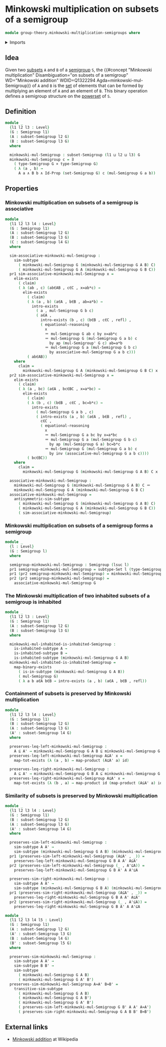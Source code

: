 # Minkowski multiplication on subsets of a semigroup

```agda
module group-theory.minkowski-multiplication-semigroups where
```

<details><summary>Imports</summary>

```agda
open import foundation.action-on-identifications-functions
open import foundation.cartesian-product-types
open import foundation.conjunction
open import foundation.dependent-pair-types
open import foundation.existential-quantification
open import foundation.function-types
open import foundation.functoriality-cartesian-product-types
open import foundation.identity-types
open import foundation.inhabited-subtypes
open import foundation.powersets
open import foundation.propositions
open import foundation.sets
open import foundation.subtypes
open import foundation.universe-levels

open import group-theory.semigroups
open import group-theory.subsets-semigroups

open import logic.functoriality-existential-quantification
```

</details>

## Idea

Given two [subsets](group-theory.subsets-semigroups.md) `A` and `B` of a
[semigroup](group-theory.semigroups.md) `S`, the
{{#concept "Minkowski multiplication" Disambiguation="on subsets of a semigroup" WD="Minkowski addition" WDID=Q1322294 Agda=minkowski-mul-Semigroup}}
of `A` and `B` is the [set](foundation-core.sets.md) of elements that can be
formed by multiplying an element of `A` and an element of `B`. This binary
operation defines a semigroup structure on the
[powerset](foundation.powersets.md) of `S`.

## Definition

```agda
module _
  {l1 l2 l3 : Level}
  (G : Semigroup l1)
  (A : subset-Semigroup l2 G)
  (B : subset-Semigroup l3 G)
  where

  minkowski-mul-Semigroup : subset-Semigroup (l1 ⊔ l2 ⊔ l3) G
  minkowski-mul-Semigroup c = ∃
    ( type-Semigroup G × type-Semigroup G)
    ( λ (a , b) →
      A a ∧ B b ∧ Id-Prop (set-Semigroup G) c (mul-Semigroup G a b))
```

## Properties

### Minkowski multiplication on subsets of a semigroup is associative

```agda
module _
  {l1 l2 l3 l4 : Level}
  (G : Semigroup l1)
  (A : subset-Semigroup l2 G)
  (B : subset-Semigroup l3 G)
  (C : subset-Semigroup l4 G)
  where

  sim-associative-minkowski-mul-Semigroup :
    sim-subtype
      ( minkowski-mul-Semigroup G (minkowski-mul-Semigroup G A B) C)
      ( minkowski-mul-Semigroup G A (minkowski-mul-Semigroup G B C))
  pr1 sim-associative-minkowski-mul-Semigroup x =
    elim-exists
      ( claim)
      ( λ (ab , c) (ab∈AB , c∈C , x=ab*c) →
        elim-exists
          ( claim)
          ( λ (a , b) (a∈A , b∈B , ab=a*b) →
            intro-exists
              ( a , mul-Semigroup G b c)
              ( a∈A ,
                intro-exists (b , c) (b∈B , c∈C , refl) ,
                ( equational-reasoning
                  x
                  ＝ mul-Semigroup G ab c by x=ab*c
                  ＝ mul-Semigroup G (mul-Semigroup G a b) c
                    by ap (mul-Semigroup' G c) ab=a*b
                  ＝ mul-Semigroup G a (mul-Semigroup G b c)
                    by associative-mul-Semigroup G a b c)))
          ( ab∈AB))
    where
      claim =
        minkowski-mul-Semigroup G A (minkowski-mul-Semigroup G B C) x
  pr2 sim-associative-minkowski-mul-Semigroup x =
    elim-exists
      ( claim)
      ( λ (a , bc) (a∈A , bc∈BC , x=a*bc) →
        elim-exists
          ( claim)
          ( λ (b , c) (b∈B , c∈C , bc=b*c) →
            intro-exists
              ( mul-Semigroup G a b , c)
              ( intro-exists (a , b) (a∈A , b∈B , refl) ,
                c∈C ,
                ( equational-reasoning
                  x
                  ＝ mul-Semigroup G a bc by x=a*bc
                  ＝ mul-Semigroup G a (mul-Semigroup G b c)
                    by ap (mul-Semigroup G a) bc=b*c
                  ＝ mul-Semigroup G (mul-Semigroup G a b) c
                    by inv (associative-mul-Semigroup G a b c))))
          ( bc∈BC))
    where
      claim =
        minkowski-mul-Semigroup G (minkowski-mul-Semigroup G A B) C x

  associative-minkowski-mul-Semigroup :
    minkowski-mul-Semigroup G (minkowski-mul-Semigroup G A B) C ＝
    minkowski-mul-Semigroup G A (minkowski-mul-Semigroup G B C)
  associative-minkowski-mul-Semigroup =
    antisymmetric-sim-subtype
      ( minkowski-mul-Semigroup G (minkowski-mul-Semigroup G A B) C)
      ( minkowski-mul-Semigroup G A (minkowski-mul-Semigroup G B C))
      ( sim-associative-minkowski-mul-Semigroup)
```

### Minkowski multiplication on subsets of a semigroup forms a semigroup

```agda
module _
  {l : Level}
  (G : Semigroup l)
  where

  semigroup-minkowski-mul-Semigroup : Semigroup (lsuc l)
  pr1 semigroup-minkowski-mul-Semigroup = subtype-Set l (type-Semigroup G)
  pr1 (pr2 semigroup-minkowski-mul-Semigroup) = minkowski-mul-Semigroup G
  pr2 (pr2 semigroup-minkowski-mul-Semigroup) =
    associative-minkowski-mul-Semigroup G
```

### The Minkowski multiplication of two inhabited subsets of a semigroup is inhabited

```agda
module _
  {l1 l2 l3 : Level}
  (G : Semigroup l1)
  (A : subset-Semigroup l2 G)
  (B : subset-Semigroup l3 G)
  where

  minkowski-mul-inhabited-is-inhabited-Semigroup :
    is-inhabited-subtype A →
    is-inhabited-subtype B →
    is-inhabited-subtype (minkowski-mul-Semigroup G A B)
  minkowski-mul-inhabited-is-inhabited-Semigroup =
    map-binary-exists
      ( is-in-subtype (minkowski-mul-Semigroup G A B))
      ( mul-Semigroup G)
      ( λ a b a∈A b∈B → intro-exists (a , b) (a∈A , b∈B , refl))
```

### Containment of subsets is preserved by Minkowski multiplication

```agda
module _
  {l1 l2 l3 l4 : Level}
  (G : Semigroup l1)
  (B : subset-Semigroup l2 G)
  (A : subset-Semigroup l3 G)
  (A' : subset-Semigroup l4 G)
  where

  preserves-leq-left-minkowski-mul-Semigroup :
    A ⊆ A' → minkowski-mul-Semigroup G A B ⊆ minkowski-mul-Semigroup G A' B
  preserves-leq-left-minkowski-mul-Semigroup A⊆A' x =
    map-tot-exists (λ (a , b) → map-product (A⊆A' a) id)

  preserves-leq-right-minkowski-mul-Semigroup :
    A ⊆ A' → minkowski-mul-Semigroup G B A ⊆ minkowski-mul-Semigroup G B A'
  preserves-leq-right-minkowski-mul-Semigroup A⊆A' x =
    map-tot-exists (λ (b , a) → map-product id (map-product (A⊆A' a) id))
```

### Similarity of subsets is preserved by Minkowski multiplication

```agda
module _
  {l1 l2 l3 l4 : Level}
  (G : Semigroup l1)
  (B : subset-Semigroup l2 G)
  (A : subset-Semigroup l3 G)
  (A' : subset-Semigroup l4 G)
  where

  preserves-sim-left-minkowski-mul-Semigroup :
    sim-subtype A A' →
    sim-subtype (minkowski-mul-Semigroup G A B) (minkowski-mul-Semigroup G A' B)
  pr1 (preserves-sim-left-minkowski-mul-Semigroup (A⊆A' , _)) =
    preserves-leq-left-minkowski-mul-Semigroup G B A A' A⊆A'
  pr2 (preserves-sim-left-minkowski-mul-Semigroup (_ , A'⊆A)) =
    preserves-leq-left-minkowski-mul-Semigroup G B A' A A'⊆A

  preserves-sim-right-minkowski-mul-Semigroup :
    sim-subtype A A' →
    sim-subtype (minkowski-mul-Semigroup G B A) (minkowski-mul-Semigroup G B A')
  pr1 (preserves-sim-right-minkowski-mul-Semigroup (A⊆A' , _)) =
    preserves-leq-right-minkowski-mul-Semigroup G B A A' A⊆A'
  pr2 (preserves-sim-right-minkowski-mul-Semigroup (_ , A'⊆A)) =
    preserves-leq-right-minkowski-mul-Semigroup G B A' A A'⊆A

module _
  {l1 l2 l3 l4 l5 : Level}
  (G : Semigroup l1)
  (A : subset-Semigroup l2 G)
  (A' : subset-Semigroup l3 G)
  (B : subset-Semigroup l4 G)
  (B' : subset-Semigroup l5 G)
  where

  preserves-sim-minkowski-mul-Semigroup :
    sim-subtype A A' →
    sim-subtype B B' →
    sim-subtype
      ( minkowski-mul-Semigroup G A B)
      ( minkowski-mul-Semigroup G A' B')
  preserves-sim-minkowski-mul-Semigroup A≈A' B≈B' =
    transitive-sim-subtype
      ( minkowski-mul-Semigroup G A B)
      ( minkowski-mul-Semigroup G A B')
      ( minkowski-mul-Semigroup G A' B')
      ( preserves-sim-left-minkowski-mul-Semigroup G B' A A' A≈A')
      ( preserves-sim-right-minkowski-mul-Semigroup G A B B' B≈B')
```

## External links

- [Minkowski addition](https://en.wikipedia.org/wiki/Minkowski_addition) at
  Wikipedia
